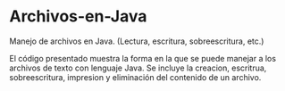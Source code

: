 # Archivos-en-Java
Manejo de archivos en Java. (Lectura, escritura, sobreescritura, etc.)

El código presentado muestra la forma en la que se puede manejar a los archivos de texto con lenguaje Java. Se incluye la creacion, escritrua, sobreescritura, impresion y eliminación del contenido de un archivo. 
